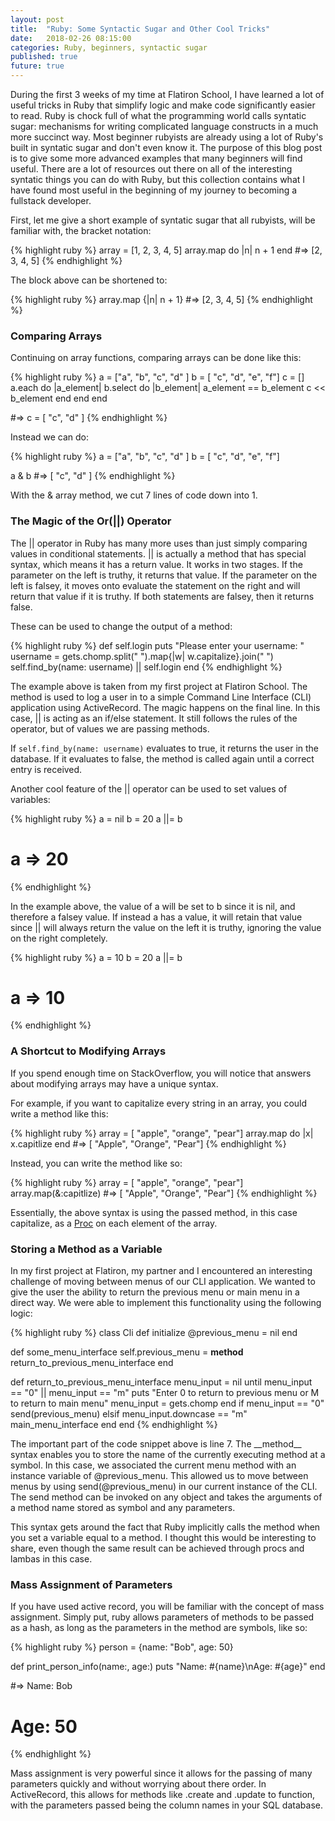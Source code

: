 ```yaml
---
layout: post
title:  "Ruby: Some Syntactic Sugar and Other Cool Tricks"
date:   2018-02-26 08:15:00
categories: Ruby, beginners, syntactic sugar
published: true
future: true
---
```

During the first 3 weeks of my time at Flatiron School, I have learned a lot of useful tricks in Ruby that simplify logic and make code significantly easier to read. Ruby is chock full of what the programming world calls syntatic sugar: mechanisms for writing complicated language constructs in a much more succinct way. Most beginner rubyists are already using a lot of Ruby's built in syntatic sugar and don't even know it. The purpose of this blog post is to give some more advanced examples that many beginners will find useful. There are a lot of resources out there on all of the interesting syntatic things you can do with Ruby, but this collection contains what I have found most useful in the beginning of my journey to becoming a fullstack developer.

First, let me give a short example of syntatic sugar that all rubyists, will be familiar with, the bracket notation:

{% highlight ruby %}
array = [1, 2, 3, 4, 5]
array.map do |n|
  n + 1
end
#=> [2, 3, 4, 5]
{% endhighlight %}

The block above can be shortened to:

{% highlight ruby %}
array.map {|n| n + 1}
#=> [2, 3, 4, 5]
{% endhighlight %}

### Comparing Arrays
Continuing on array functions, comparing arrays can be done like this:

{% highlight ruby  %}
a =  ["a", "b", "c", "d" ]
b = [ "c", "d", "e", "f"]
c = []
a.each do |a_element|
  b.select do |b_element|
    a_element == b_element
      c << b_element
    end
  end
end

#=> c = [ "c", "d" ]
{% endhighlight %}

Instead we can do:

{% highlight ruby %}
a =  ["a", "b", "c", "d" ]
b = [ "c", "d", "e", "f"]

a & b
#=> [ "c", "d" ]
{% endhighlight %}

With the & array method, we cut 7 lines of code down into 1.

### The Magic of the Or(||) Operator

The \|\| operator in Ruby  has many more uses than just simply comparing values in conditional statements. \|\| is actually a method that has special syntax, which means it has a return value. It works in two stages. If the parameter on the left is truthy, it returns that value. If the parameter on the left is falsey, it moves onto evaluate the statement on the right and will return that value if it is truthy. If both statements are falsey, then it returns false.

These can be used to change the output of a method:

{% highlight ruby %}
def self.login
  puts "Please enter your username: "
  username = gets.chomp.split(" ").map{|w| w.capitalize}.join(" ")
  self.find_by(name: username) || self.login
end
{% endhighlight %}

The example above is taken from my first project at Flatiron School. The method is used to log a user in to a simple Command Line Interface (CLI) application using ActiveRecord. The magic happens on the final line. In this case, \|\| is acting as an if/else statement. It still follows the rules of the operator, but of values we are passing methods.

If ```self.find_by(name: username)``` evaluates to true, it returns the user in the database. If it evaluates to false, the method is called again until a correct entry is received.

Another cool feature of the \|\| operator can be used to set values of variables:

{% highlight ruby %}
a = nil
b = 20
a ||= b
# a => 20
{% endhighlight %}

In the example above, the value of a will be set to b since it is nil, and therefore a falsey value. If instead a has a value, it will retain that value since \|\| will always return the value on the left it is truthy, ignoring the value on the right completely.

{% highlight ruby %}
a = 10
b = 20
a ||= b
# a  => 10
{% endhighlight %}

### A Shortcut to Modifying Arrays

If you spend enough time on StackOverflow, you will notice that answers about modifying arrays may have a unique syntax.

For example, if you want to capitalize every string in an array, you could write a method like this:

{% highlight ruby %}
array = [ "apple", "orange", "pear"]
array.map do |x|
  x.capitlize
end
#=> [ "Apple", "Orange", "Pear"]
{% endhighlight %}

Instead, you can write the method like so:

{% highlight ruby %}
array = [ "apple", "orange", "pear"]
array.map(&:capitlize)
#=> [ "Apple", "Orange", "Pear"]
{% endhighlight %}

Essentially, the above syntax is using the passed method, in this case capitalize, as a [Proc](http://awaxman11.github.io/blog/2013/08/05/what-is-the-difference-between-a-block/) on each element of the array.

### Storing a Method as a Variable

In my first project at Flatiron, my partner and I encountered an interesting challenge of moving between menus of our CLI application. We wanted to give the user the ability to return the previous menu or main menu in a direct way. We were able to implement this functionality using the following logic:

{% highlight ruby %}
class Cli
  def initialize
    @previous_menu = nil
  end

  def some_menu_interface
    self.previous_menu = __method__
    return_to_previous_menu_interface
  end

  def return_to_previous_menu_interface
  menu_input = nil
  until menu_input == "0" || menu_input == "m"
    puts "Enter 0 to return to previous menu or M to return to main menu"
    menu_input = gets.chomp
  end
  if menu_input == "0"
    send(previous_menu)
  elsif menu_input.downcase == "m"
    main_menu_interface
  end
end
{% endhighlight %}

The important part of the code snippet above is line 7. The \_\_method\_\_ syntax enables you to store the name of the currently executing method at a symbol. In this case, we associated the current menu method with an instance variable of @previous_menu. This allowed us to move between menus by using send(@previous_menu) in our current instance of the CLI. The send method can be invoked on any object and takes the arguments of a method name stored as symbol and any parameters.

This syntax gets around the fact that Ruby implicitly calls the method when you set a variable equal to a method. I thought this would be interesting to share, even though the same result can be achieved through procs and lambas in this case.

### Mass Assignment of Parameters

If you have used active record, you will be familiar with the concept of mass assignment. Simply put, ruby allows parameters of methods to be passed as a hash, as long as the parameters in the method are symbols, like so:

{% highlight ruby %}
person = {name: "Bob", age: 50}

def print_person_info(name:, age:)
  puts "Name: #{name}\nAge: #{age}"
end

#=> Name: Bob
#   Age: 50
{% endhighlight %}

Mass assignment is very powerful since it allows for the passing of many parameters quickly and without worrying about there order. In ActiveRecord, this allows for methods like .create and .update to function, with the parameters passed being the column names in your SQL database.
